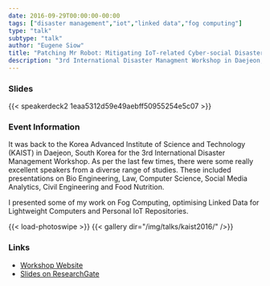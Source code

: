 ```yaml
---
date: 2016-09-29T00:00:00-00:00
tags: ["disaster management","iot","linked data","fog computing"]
type: "talk"
subtype: "talk"
author: "Eugene Siow"
title: "Patching Mr Robot: Mitigating IoT-related Cyber-social Disasters By Getting Fog Computing to Work"
description: "3rd International Disaster Managment Workshop in Daejeon, Korea"
---
```


### Slides

<div class="figure-frame">
{{< speakerdeck2 1eaa5312d59e49aebff50955254e5c07 >}}
</div>

### Event Information

It was back to the Korea Advanced Institute of Science and Technology (KAIST) in Daejeon, South Korea for the 3rd International Disaster Management Workshop. As per the last few times, there were some really excellent speakers from a diverse range of studies. These included presentations on Bio Engineering, Law, Computer Science, Social Media Analytics, Civil Engineering and Food Nutrition.

I presented some of my work on Fog Computing, optimising Linked Data for Lightweight Computers and Personal IoT Repositories.

{{< load-photoswipe >}}
{{< gallery dir="/img/talks/kaist2016/" />}}

### Links

- [Workshop Website](https://sites.google.com/site/2016disastermanagement/home)
- [Slides on ResearchGate](https://www.researchgate.net/publication/308902749_Patching_Mr_Robot_Mitigating_IoT-Related_Cyber-Social-Disasters_by_making_Fog_Computing_work)